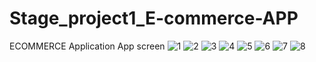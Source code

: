 # Stage_project1_E-commerce-APP
ECOMMERCE Application 
App screen
![1](https://user-images.githubusercontent.com/75865028/123553841-5c9ef980-d775-11eb-88de-6053627e1a18.png)
![2](https://user-images.githubusercontent.com/75865028/123553861-6a547f00-d775-11eb-84d4-1bb686481a5c.png)
![3](https://user-images.githubusercontent.com/75865028/123553869-717b8d00-d775-11eb-9699-90dca9a71551.png)
![4](https://user-images.githubusercontent.com/75865028/123553877-76d8d780-d775-11eb-9288-c9c51e71b63d.png)
![5](https://user-images.githubusercontent.com/75865028/123553884-7dffe580-d775-11eb-931d-71c844da1f02.png)
![6](https://user-images.githubusercontent.com/75865028/123553894-848e5d00-d775-11eb-86d7-e3a2973887f2.png)
![7](https://user-images.githubusercontent.com/75865028/123553897-89531100-d775-11eb-9354-f912b9f5858a.png)
![8](https://user-images.githubusercontent.com/75865028/123553906-8eb05b80-d775-11eb-88d7-bfbfac199fb2.png)
